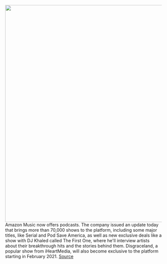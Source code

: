 <img src='https://cdn.vox-cdn.com/thumbor/_trqkOAXy5WKUFERE-PSex2-dx4=/0x0:2594x1794/1200x800/filters:focal(1090x690:1504x1104)/cdn.vox-cdn.com/uploads/chorus_image/image/67415521/amazonmusicpodcasts.0.jpg' width='700px' /><br/>
Amazon Music now offers podcasts. The company issued an update today that brings more than 70,000 shows to the platform, including some major titles, like Serial and Pod Save America, as well as new exclusive deals like a show with DJ Khaled called The First One, where he'll interview artists about their breakthrough hits and the stories behind them. Disgraceland, a popular show from iHeartMedia, will also become exclusive to the platform starting in February 2021.
<a href='https://www.theverge.com/2020/9/16/21439531/amazon-music-podcasts-prime-titles'> Source <a/>